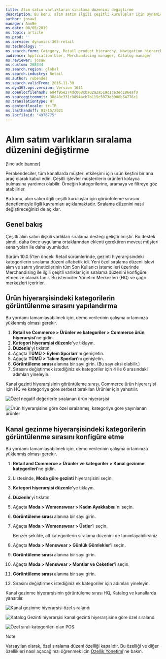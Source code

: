 ```yaml
---
title: Alım satım varlıkların sıralama düzenini değiştirme
description: Bu konu, alım satım ilgili çeşitli kuruluşlar için Dynamics 365 Commerce'deki görüntüleme sırasını denetlemeyle ilgili kavramları açıklamaktadır.
author: josaw1
manager: AnnBe
ms.date: 08/05/2019
ms.topic: article
ms.prod: ''
ms.service: dynamics-365-retail
ms.technology: ''
ms.search.form: Category, Retail product hierarchy, Navigation hierarchy
audience: Application User, Merchandising manager, Catalog manager
ms.reviewer: josaw
ms.custom: 268444
ms.search.region: global
ms.search.industry: Retail
ms.author: rubendel
ms.search.validFrom: 2016-11-30
ms.dyn365.ops.version: Version 1611
ms.openlocfilehash: 694f95e274dc068cba02a2a519c1ce3ed186eaf0
ms.sourcegitcommit: 38d40c331c8894acb7b119c5073e3088b54776c1
ms.translationtype: HT
ms.contentlocale: tr-TR
ms.lasthandoff: 01/15/2021
ms.locfileid: "4976775"
---
```

# <a name="change-the-sort-order-for-merchandising-entities"></a>Alım satım varlıkların sıralama düzenini değiştirme


[!include [banner](includes/banner.md)]

Perakendeciler, tüm kanallarda müşteri etkileşimi için ürün keşfini bir ana araç olarak kabul edin. Çeşitli işlevler müşterilerin ürünleri kolayca bulmasına yardımcı olabilir. Örneğin kategorilerine, aramaya ve filtreye göz atabilirler.

Bu konu, alım satım ilgili çeşitli kuruluşlar için görüntüleme sırasını denetlemeyle ilgili kavramları açıklamaktadır. Sıralama düzenini nasıl değiştireceğinizi de açıklar.

## <a name="overview"></a>Genel bakış

Çeşitli alım satım ilişkili varlıkları sıralama desteği geliştirilmiştir. Bu destek şimdi, daha önce uygulama ortaklarından eklenti gerektiren mevcut müşteri senaryoları ile daha uyumludur.

Sürüm 10.0.5'ten önceki Retail sürümlerinde, gezinti hiyerarşisindeki kategorilerin sıralama düzeni alfabetik idi. Yeni özel sıralama düzeni işlevi alım ve satım yöneticilerinin tüm Son Kullanıcı istemcileri üzerinde Merchandising ile ilgili çeşitli varlıklar için sıralama düzenini konfigüre etmenize olanak tanır. Bu istemciler Yönetim Merkezleri (HQ) ve çağrı merkezleri içerirler.

## <a name="configure-the-display-order-for-categories-in-the-product-hierarchy"></a>Ürün hiyerarşisindeki kategorilerin görüntülenme sırasını yapılandırma

Bu yordamı tamamlayabilmek için, demo verilerinin çalışma ortamınıza yüklenmiş olması gerekir.

1. **Retail ve Commerce \> Ürünler ve kategoriler \> Commerce ürün hiyerarşisi**'ne gidin.
2. **Kategori hiyerarşisi düzenle**'ye tıklayın.
3. **Düzenle**'yi tıklatın.
4. Ağaçta **TÜMÜ \> Eylem Sporları**'nı genişletin.
5. Ağaçta **TÜMÜ \> Takım Sporları**'nı genişletin.
6. **Görüntüleme sırası** alanına bir sayı girin. (Bu sayı eksi olabilir.)
7. Sırasını değiştirmek istediğiniz ek kategoriler için 4 ile 6 arasındaki adımları yineleyin.

Kanal gezinti hiyerarşisinin görüntüleme sırası, Commerce ürün hiyerarşisi için HQ ve kategoriye göre serbest bırakılan Ürünler için yansıtılır.

![Özel negatif değerlerle sıralanan ürün hiyerarşisi](./media/RetailProductHierarchyCustomSortedWithNegativeValues.png)

![Ürün hiyerarşisine göre özel sıralanmış, kategoriye göre yayınlanan ürünler](./media/ReleasedProductsByCategoryCustomSortedBasedOnRetailProductHierarchy.png)

## <a name="configure-the-display-order-for-categories-in-the-channel-navigation-hierarchy"></a>Kanal gezinme hiyerarşisindeki kategorilerin görüntülenme sırasını konfigüre etme

Bu yordamı tamamlayabilmek için, demo verilerinin çalışma ortamınıza yüklenmiş olması gerekir.

1. **Retail and Commerce \> Ürünler ve kategoriler \> Kanal gezinme kategorileri**'ne gidin.
2. Listesinde, **Moda göre gezinti** hiyerarşisini seçin.
3. **Kategori hiyerarşisi düzenle**'ye tıklayın.
4. **Düzenle**'yi tıklatın.
5. Ağaçta **Moda \> Womenswear \> Kadın Ayakkabısı**'nı seçin.
6. **Görüntüleme sırası** alanına bir sayı girin.
7. Ağaçta **Moda \> Womenswear \> Üstler**'i seçin.

    Benzer şekilde, alt kategorilerin sıralama düzenini de tanımlayabilirsiniz.

8. Ağaçta **Moda \> Menswear \> Günlük Gömlekler**'i seçin.
9. **Görüntüleme sırası** alanına bir sayı girin.
10. Ağaçta **Moda \> Menswear \> Montlar ve Ceketler**'i seçin.
11. **Görüntüleme sırası** alanına bir sayı girin.
12. Sırasını değiştirmek istediğiniz ek kategoriler için adımları yineleyin.

Kanal gezinme hiyerarşisinin görüntüleme sırası HQ, Katalog ve kanallarda yansıtılır.

![Kanal gezinme hiyerarşisi özel sıralandı](./media/ChannelNavCustomSorted.png)

![Katalog Gezinti hiyerarşisi kanal gezinti hiyerarşisine göre özel sıralandı](./media/CatalogNavHierarchyCustomSortedBasedOnChannelNav.png)

![Özel sıralı kategorileri olan POS](./media/POSChannelCategoriesCustomSorted.png)

> [!NOTE]
> Varsayılan olarak, özel sıralama düzeni özelliği kapalıdır. Bu özelliği ve diğer özellikleri nasıl açacağınızı öğrenmek için [Özellik Yönetimi](https://docs.microsoft.com/dynamics365/unified-operations/fin-and-ops/get-started/feature-management/feature-management-overview)'ne bakın.
